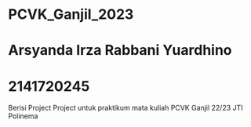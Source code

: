 # PCVK_Ganjil_2023
# Arsyanda Irza Rabbani Yuardhino
# 2141720245
Berisi Project Project untuk praktikum mata kuliah PCVK Ganjil 22/23 JTI Polinema
